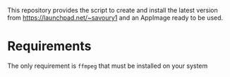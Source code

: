This repository provides the script to create and install the latest version from https://launchpad.net/~savoury1 and an AppImage ready to be used.

# Requirements
The only requirement is `ffmpeg` that must be installed on your system
